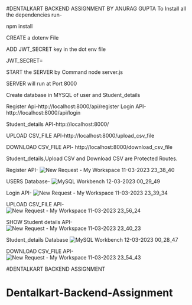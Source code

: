 #DENTALKART BACKEND ASSIGNMENT BY ANURAG GUPTA
To Install all the dependencies run-

npm install

CREATE  a dotenv File

ADD JWT_SECRET key in the dot env file

JWT_SECRET=

START the SERVER by Command node server.js

SERVER will run at Port 8000

Create database in MYSQL of user and Student_details

Register Api-http://localhost:8000/api/register
Login API-http://localhost:8000/api/login

Student_details API-http://localhost:8000/

UPLOAD CSV_FILE API-http://localhost:8000/upload_csv_file

DOWNLOAD CSV_FILE API- http://localhost:8000/download_csv_file

Student_details,Upload CSV and Download CSV are Protected Routes.

Register API-
![New Request - My Workspace 11-03-2023 23_38_40](https://user-images.githubusercontent.com/86673132/224508631-830de213-57f0-4ffb-9ac6-fc23092d19f9.png)

USERS Database-
![MySQL Workbench 12-03-2023 00_29_49](https://user-images.githubusercontent.com/86673132/224507138-3833e85e-8cd4-4e4b-bea4-841f39413883.png)

Login API-
![New Request - My Workspace 11-03-2023 23_39_34](https://user-images.githubusercontent.com/86673132/224508745-d1767604-739b-4faf-bf40-5e0d3fa44424.png)

UPLOAD CSV_FILE API-
![New Request - My Workspace 11-03-2023 23_56_24](https://user-images.githubusercontent.com/86673132/224508969-b51d7b4f-f552-4f61-9770-ec62032bbf02.png)

SHOW Student details API-
![New Request - My Workspace 11-03-2023 23_40_23](https://user-images.githubusercontent.com/86673132/224508852-a3db9d26-7c02-4b82-9eeb-85390173e2b1.png)

Student_details Database
![MySQL Workbench 12-03-2023 00_28_47](https://user-images.githubusercontent.com/86673132/224507174-8f4b2b88-3305-4b40-ac00-5738a67d4e33.png)

DOWNLOAD CSV_FILE API-
![New Request - My Workspace 11-03-2023 23_54_43](https://user-images.githubusercontent.com/86673132/224508891-a6975394-7b46-4b67-baeb-a6514a3d57b5.png)



#DENTALKART BACKEND ASSIGNMENT
# Dentalkart-Backend-Assignment
